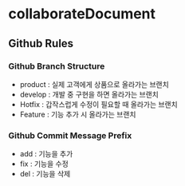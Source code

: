 # collaborateDocument
## Github Rules
### Github Branch Structure
- product : 실제 고객에게 상품으로 올라가는 브랜치
- develop : 개발 중 구현을 하면 올라가는 브랜치
- Hotfix : 갑작스럽게 수정이 필요할 때 올라가는 브랜치
- Feature : 기능 추가 시 올라가는 브랜치
### Github Commit Message Prefix
- add : 기능을 추가
- fix : 기능을 수정
- del : 기능을 삭제
